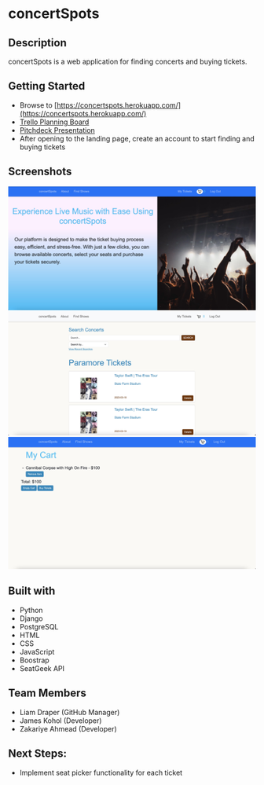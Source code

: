 # concertSpots

## Description

concertSpots is a web application for finding concerts and buying tickets.

## Getting Started

- Browse to [https://concertspots.herokuapp.com/](https://concertspots.herokuapp.com/)
- [Trello Planning Board](https://trello.com/b/hFeflKMZ/project-3-concertspots3)
- [Pitchdeck Presentation](https://docs.google.com/presentation/d/1xjnAAMj6frpPT2KCuugUSBKg3-0sQbqT31wN41p-EgY/edit#slide=id.g21223fea3d1_0_25)
- After opening to the landing page, create an account to start finding and buying tickets

## Screenshots

![alt text](/photos/screenshot1.jpg)
![alt text](/photos/screenshot2.jpg)
![alt text](/photos/screenshot3.jpg)

## Built with
- Python
- Django
- PostgreSQL
- HTML
- CSS
- JavaScript
- Boostrap
- SeatGeek API

## Team Members
- Liam Draper (GitHub Manager)
- James Kohol (Developer)
- Zakariye Ahmead (Developer)

## Next Steps:
- Implement seat picker functionality for each ticket